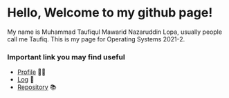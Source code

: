 # Hello, Welcome to my github page!
My name is Muhammad Taufiqul Mawarid Nazaruddin Lopa, usually people call me Taufiq. This is my page for Operating Systems 2021-2.
### Important link you may find useful
- [Profile](https://github.com/taufiqulmawarid) :man_student:
- [Log](TXT/mylog.txt)  :page_facing_up:
- [Repository](https://github.com/taufiqulmawarid/os212) :books:
